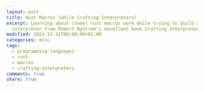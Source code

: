 ```yaml
---
layout: post
title: Rust Macros (while Crafting Interpreters)
excerpt: Learning about (some) rust macros work while trying to build an
  interpreter from Robert Nystrom's excellent book Crafting Interpreters.
modified: 2023-12-31T00:00:00+01:00
categories: misc
tags:
  - programming-languages
  - rust
  - macros
  - crafting-interpreters
comments: true
share: true
---
```

